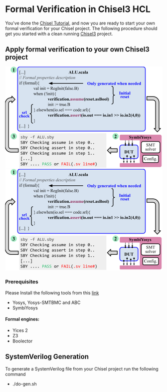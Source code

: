 # Formal Verification in Chisel3 HCL

You've done the [Chisel Tutorial](https://github.com/ucb-bar/chisel-tutorial), and now you are ready to start your own formal verification for your Chisel project.  The following procedure should get you started with a clean running [Chisel3](https://www.chisel-lang.org/) project.

## Apply formal verification to your own Chisel3 project

![Alt text](./HDL_formal_verification.svg)
<img src="./HDL_formal_verification.svg">


### Prerequisites
Please Install the following tools from this [link](https://symbiyosys.readthedocs.io/en/latest/install.html)
- Yosys, Yosys-SMTBMC and ABC
- SymbiYosys
#### Formal engines:
- Yices 2
- Z3
- Boolector

## SystemVerilog Generation
To generate a SystemVerilog file from your Chisel project run the following command

- ./do-gen.sh
